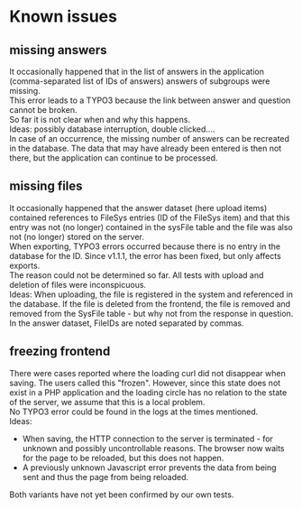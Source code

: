 # Known issues

## missing answers

It occasionally happened that in the list of answers in the application (comma-separated list of IDs of answers) answers of subgroups were missing.
<br>
This error leads to a TYPO3 because the link between answer and question cannot be broken.
<br>
So far it is not clear when and why this happens.
<br>
Ideas: possibly database interruption, double clicked....
<br>
In case of an occurrence, the missing number of answers can be recreated in the database. The data that may have already been entered is then not there, but the application can continue to be processed.

## missing files

It occasionally happened that the answer dataset (here upload items) contained references to FileSys entries (ID of the FileSys item) and that this entry was not (no longer) contained in the sysFile table and the file was also not (no longer) stored on the server.
<br>
When exporting, TYPO3 errors occurred because there is no entry in the database for the ID. Since v1.1.1, the error has been fixed, but only affects exports.
<br>
The reason could not be determined so far. All tests with upload and deletion of files were inconspicuous.
<br>
Ideas: When uploading, the file is registered in the system and referenced in the database. If the file is deleted from the frontend, the file is removed and removed from the SysFile table - but why not from the response in question.
In the answer dataset, FileIDs are noted separated by commas.

## freezing frontend

There were cases reported where the loading curl did not disappear when saving.
The users called this "frozen". However, since this state does not exist in a PHP application and the loading circle has no relation to the state of the server, we assume that this is a local problem.
<br>
No TYPO3 error could be found in the logs at the times mentioned.
<br>
Ideas:
- When saving, the HTTP connection to the server is terminated - for unknown and possibly uncontrollable reasons. The browser now waits for the page to be reloaded, but this does not happen.
- A previously unknown Javascript error prevents the data from being sent and thus the page from being reloaded.

Both variants have not yet been confirmed by our own tests.
